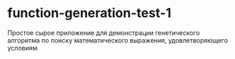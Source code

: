 # function-generation-test-1
Простое сырое приложение для демонстрации генетического алгоритма по поиску математического выражения, удовлетворяющего условиям
